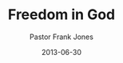 ---
lunr: "true"
title: "Freedom in God"
author: "Pastor Frank Jones"
postDate: "06-30-2013"
date: 2013-06-30
category: "sermons"
slug: "2013/06/06302013_ffc"
icon: microphone
audioLink: "06302013_ffc"
tags: [freedom]
mp3: "06302013_ffc/06302013.mp3"
ogg: "06302013_ffc/06302013.ogg"
linkurl: "https://archive.org/download/06302013_ffc/06302013_ffc_files.xml"
ipath: "https://archive.org/download/06302013_ffc/06302013.mp3"
layout: sermon.html
---